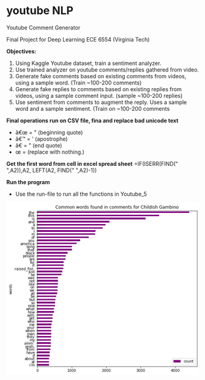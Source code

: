 # youtube NLP
Youtube Comment Generator

Final Project for Deep Learning ECE 6554 (Virginia Tech)

**Objectives:**
1. Using Kaggle Youtube dataset, train a sentiment analyzer.
2. Use trained analyzer on youtube comments/replies gathered from video.
2. Generate fake comments based on existing comments from videos, using a sample word. (Train ~100-200 comments)
2. Generate fake replies to comments based on existing replies from videos, using a sample comment input. (sample ~100-200 replies)
3. Use sentiment from comments to augment the reply. Uses a sample word and a sample sentiment. (Train on ~100-200 comments


**Final operations run on CSV file, fina and replace bad unicode text**
* â€œ = " (beginning quote)
* â€™ = ' (apostrophe)
* â€ = " (end quote)
* œ = (replace with nothing.)

**Get the first word from cell in excel spread sheet**
=IF(ISERR(FIND(" ",A2)),A2, LEFT(A2, FIND(" ",A2)-1))

**Run the program**
- Use the run-file to run all the functions in Youtube_5


![alt text](https://github.com/beric7/youtube_NLP/blob/main/Figure%201.png)
